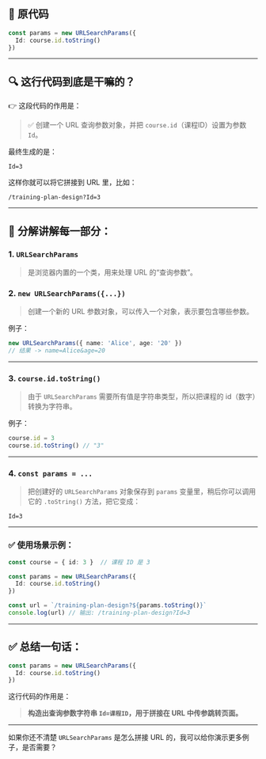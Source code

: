 

## 📌 原代码

```ts
const params = new URLSearchParams({
  Id: course.id.toString()
})
```

---

## 🔍 这行代码到底是干嘛的？

👉 这段代码的作用是：

> ✅ 创建一个 URL 查询参数对象，并把 `course.id`（课程ID）设置为参数 `Id`。

最终生成的是：

```
Id=3
```

这样你就可以将它拼接到 URL 里，比如：

```
/training-plan-design?Id=3
```

---

## 🧱 分解讲解每一部分：

### 1. `URLSearchParams`

> 是浏览器内置的一个类，用来处理 URL 的“查询参数”。

### 2. `new URLSearchParams({...})`

> 创建一个新的 URL 参数对象，可以传入一个对象，表示要包含哪些参数。

例子：

```ts
new URLSearchParams({ name: 'Alice', age: '20' })
// 结果 -> name=Alice&age=20
```

---

### 3. `course.id.toString()`

> 由于 `URLSearchParams` 需要所有值是字符串类型，所以把课程的 id（数字）转换为字符串。

例子：

```ts
course.id = 3
course.id.toString() // "3"
```

---

### 4. `const params = ...`

> 把创建好的 `URLSearchParams` 对象保存到 `params` 变量里，稍后你可以调用它的 `.toString()` 方法，把它变成：

```
Id=3
```

---

### ✅ 使用场景示例：

```ts
const course = { id: 3 }  // 课程 ID 是 3

const params = new URLSearchParams({
  Id: course.id.toString()
})

const url = `/training-plan-design?${params.toString()}`
console.log(url) // 输出: /training-plan-design?Id=3
```

---

## ✅ 总结一句话：

```ts
const params = new URLSearchParams({
  Id: course.id.toString()
})
```

这行代码的作用是：

> **构造出查询参数字符串 `Id=课程ID`，用于拼接在 URL 中传参跳转页面。**

---

如果你还不清楚 `URLSearchParams` 是怎么拼接 URL 的，我可以给你演示更多例子，是否需要？
